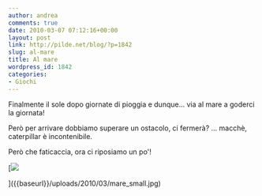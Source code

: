 ```yaml
---
author: andrea
comments: true
date: 2010-03-07 07:12:16+00:00
layout: post
link: http://pilde.net/blog/?p=1842
slug: al-mare
title: Al mare
wordpress_id: 1842
categories:
- Giochi
---
```


Finalmente il sole dopo giornate di pioggia e dunque... via al mare a goderci la giornata!

Però per arrivare dobbiamo superare un ostacolo, ci fermerà? ... macchè, caterpillar è incontenibile.



Però che faticaccia, ora ci riposiamo un po'!

[![]({{baseurl}}/uploads/2010/03/mare_small.jpg)


]({{baseurl}}/uploads/2010/03/mare_small.jpg)



